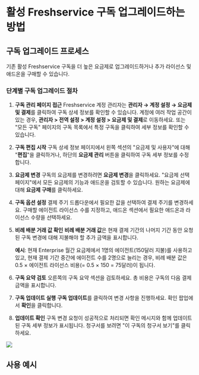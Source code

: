 # 활성 Freshservice 구독 업그레이드하는 방법

## 구독 업그레이드 프로세스

기존 활성 Freshservice 구독을 더 높은 요금제로 업그레이드하거나 추가 라이선스 및 애드온을 구매할 수 있습니다.

### 단계별 구독 업그레이드 절차

1. **구독 관리 페이지 접근**
   Freshservice 계정 관리자는 **관리자 → 계정 설정 → 요금제 및 결제**를 클릭하여 구독 상세 정보를 확인할 수 있습니다. 계정에 여러 작업 공간이 있는 경우, **관리자 > 전역 설정 > 계정 설정 > 요금제 및 결제**로 이동하세요. 또는 "모든 구독" 페이지의 구독 목록에서 특정 구독을 클릭하여 세부 정보를 확인할 수 있습니다.

2. **구독 편집 시작**
   구독 상세 정보 페이지에서 왼쪽 섹션의 "요금제 및 사용자"에 대해 "**편집**"을 클릭하거나, 하단의 **요금제 관리** 버튼을 클릭하여 구독 세부 정보를 수정합니다.

3. **요금제 변경**
   구독의 요금제를 변경하려면 **요금제 변경**을 클릭하세요. "요금제 선택 페이지"에서 모든 요금제의 기능과 애드온을 검토할 수 있습니다. 원하는 요금제에 대해 **요금제 구매**를 클릭하세요.

4. **구독 옵션 설정**
   결제 주기 드롭다운에서 필요한 값을 선택하여 결제 주기를 변경하세요. 구매할 에이전트 라이선스 수를 지정하고, 애드온 섹션에서 필요한 애드온과 라이선스 수량을 선택하세요.

5. **비례 배분 거래 값 확인**
   **비례 배분 거래 값**은 현재 결제 기간의 나머지 기간 동안 요청된 구독 변경에 대해 지불해야 할 추가 금액을 표시합니다.

   **예시**: 현재 Enterprise 월간 요금제에서 1명의 에이전트(150달러 지불)를 사용하고 있고, 현재 결제 기간 중간에 에이전트 수를 2명으로 늘리는 경우, 비례 배분 값은 0.5 × 에이전트 라이선스 비용(= 0.5 × 150 = 75달러)이 됩니다.

6. **구독 요약 검토**
   오른쪽의 구독 요약 섹션을 검토하세요. 총 비용은 구독의 다음 결제 금액을 표시합니다.

7. **구독 업데이트 실행**
   **구독 업데이트**를 클릭하여 변경 사항을 진행하세요. 확인 팝업에서 **확인**을 클릭합니다.

8. **업데이트 확인**
   구독 변경 요청이 성공적으로 처리되면 확인 메시지와 함께 업데이트된 구독 세부 정보가 표시됩니다. 청구서를 보려면 "이 구독의 청구서 보기"를 클릭하세요.

<img src="https://s3.amazonaws.com/cdn.freshdesk.com/data/helpdesk/attachments/production/50007726928/original/Wz4xd30NNjgipwcIccOvCnT2OWwyoxnjnw.gif?1677584906" style="width: auto;" />

## 사용 예시

#